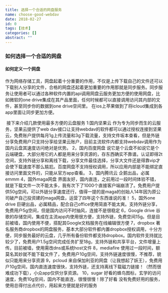 ```yaml
---
title: 选择一个合适的网盘服务
name: choose-good-webdav
date: 2018-02-27
id: 0
tags: [技术]
categories: []
abstract: ""
---
```



### 如何选择一个合适的网盘

#### 如何定义一个网盘

​	作为网络存储工具，网盘起着十分重要的作用，不仅是上传下载自己的文件还可以下载别人分享的文件，合格的网盘还起着更加重要的作用那就是同步服务。
​	同步服务让使用者可以通过各种软件内置的api调用网盘云服务更加方便的使用网盘，比如微软的one drive集成在其产品里面，任何时候都可以直接调用访问其内部的文件，甚至同步你的数据到one drive空间里。
​	在ios上苹果做到了将icloud集成到各app里面让同步更加方便。

​	 接下来介绍几款使用最多方便的云盘服务 
	1:国内坚果云 作为专为同步而生的云服务，坚果云提供了web dav接口让支持webdav的软件都可以通过授权连接到坚果云，免费账户提供每月1g上传流量和3g下载流量，支持文件坂本查看，但是外链分享免费用户只支持分享给坚果云账户，目前主流软件内都支持webdav调用作为国内云盘其速度访问绝对是优势。 
	2，国内百度网盘 说它是个云盘不如说它是个云端硬盘，大部分用它的人都是用来分享资源的，存东西确实不靠谱。认证即得2t空间，支持外链分享和离线下载，分享文件最佳选择，分享大文件还是得靠vip才会使下载速度不那么尴尬。百度网盘不支持授权调用，所以应用内部是不能绑定直接访问里面文件的，只能从官方app查看。 
	3，国内腾讯云 企鹅出品，必属emmm 
	4，国外maga网盘 界面友好，国内直连，之前用过一段时间体验不错，就是下载文件一次不能太多，我有次下了1000个直接客户端崩溃了。免费用户提供50g空间，可以外链分享速度还行，值得一提的是maga的创始人14年因为原公司破产自己投资建的maga网盘，运营了四年这个东西谁说的准！ 
	5，国外one drive 巨硬出品，必属精品，配合自己office使用简直不能太爽。支持外链分享，免费用户5g空间，但是国内访问不时抽风，连接不是很稳定 
	6，Google drive 谷歌的存储空间，集成在主流app内使用很方便，支持外链，免费空间15g。但是目前被墙，国内使用不便，搭配其Google文档服务在线编辑很方便 
	7，dropbox 著名服务商dropbox的网盘服务，基本大部分软件都内置dropbox授权调用，十分方便，同步服务最好的云盘，几乎所有备份软件都支持dropbox。国内软件支持就比较少了，免费用户1.5g空间完成任务扩至18g，支持外链和共享平台，文件增量上传。目前被墙，使用需改dns或系统host文件 
	8，mediafire 使用过一段时间，额莫名其妙就不能下载文件了，免费用户10g空间，支持外链速度很慢，不推荐，貌似只能用来分享资源 
	9，pcloud 来自保加利亚的网盘（让我想起了妖王），免费用户10g空间，国内直连速度很快，支持外链，还支持离线下载磁力链接！（然而很难成功下载），小众app仅供分享资源。 
	10，sugar 好看的蜂鸟图标，玄学的访问速度，免费10g空间，国内不能直连，很慢很慢！除了好看 没有免费好用的服务，使用总得付出点代价，用起来方便就是好的服务